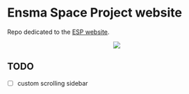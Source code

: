 # Ensma Space Project website

Repo dedicated to the [ESP website](https://esp.ensma.fr/).

<p align="center">
	<img src="https://github.com/titofra/ESP-website/blob/main/resources/beta.gif">
</p>

## TODO
- [ ] custom scrolling sidebar